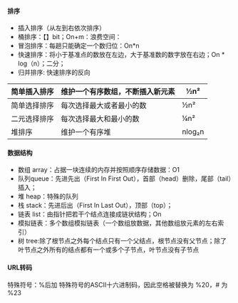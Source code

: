 #### 排序
+ 插入排序（从左到右依次排序）
+ 桶排序：【】bit；On+m：浪费空间：
+ 冒泡排序：每趟只能确定一个数归位：On*n
+ 快速排序：将小于基准点的数放在左边，大于基准数的数字放在右边；On * log（n）；二分；
+ 归并排序: 快速排序的反向

| 简单插入排序 | 维护一个有序数组，不断插入新元素 | ½n²    |
| ------------ | -------------------------------- | ------ |
| 简单选择排序 | 每次选择最大或者最小的数         | ½n²    |
| 二元选择排序 | 每次选择最大和最小的数           | ¼n²    |
| 堆排序       | 维护一个有序堆                   | nlog₂n |



#### 数据结构
+ 数组 array：占据一块连续的内存并按照顺序存储数据：O1
+ 队列queue：先进先出（First In First Out），首部（head）删除，尾部（tail）插入；
+ 堆 heap：特殊的队列
+ 栈 stack：先进后出（First In Last Out），顶部（top）；
+ 链表 list：由指针把若干个结点连接成链状结构；On
+ 模拟链表：多个数组模拟链表（一个数组放数据，其他数组放元素的左右索引）
+ 树 tree:除了根节点之外每个结点只有一个父结点，根节点没有父节点；除了叶节点之外所有的结点都有一个或多个子节点，叶节点没有子节点

#### URL转码
特殊符号：%后加 特殊符号的ASCII十六进制码，因此空格被替换为 %20，# 为 %23